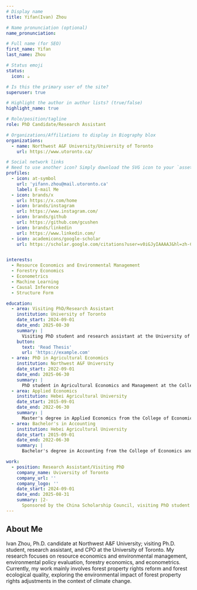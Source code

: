 ```yaml
---
# Display name
title: Yifan(Ivan) Zhou

# Name pronunciation (optional)
name_pronunciation: 

# Full name (for SEO)
first_name: Yifan
last_name: Zhou

# Status emoji
status:
  icon: ☕️

# Is this the primary user of the site?
superuser: true

# Highlight the author in author lists? (true/false)
highlight_name: true

# Role/position/tagline
role: PhD Candidate/Research Assistant

# Organizations/Affiliations to display in Biography blox
organizations:
  - name: Northwest A&F University/University of Toronto
    url: https://www.utoronto.ca/

# Social network links
# Need to use another icon? Simply download the SVG icon to your `assets/media/icons/` folder.
profiles:
  - icon: at-symbol
    url: 'yifann.zhou@mail.utoronto.ca'
    label: E-mail Me
  - icon: brands/x
    url: https://x.com/home
  - icon: brands/instagram
    url: https://www.instagram.com/
  - icon: brands/github
    url: https://github.com/gcushen
  - icon: brands/linkedin
    url: https://www.linkedin.com/
  - icon: academicons/google-scholar
    url: https://scholar.google.com/citations?user=v0iGJyIAAAAJ&hl=zh-CN


interests:
  - Resource Economics and Environmental Management
  - Forestry Economics
  - Econometrics
  - Machine Learning
  - Causal Inference
  - Structure Form

education:
  - area: Visiting PhD/Research Assistant
    institution: University of Toronto
    date_start: 2024-09-01
    date_end: 2025-08-30
    summary: |
      Visiting PhD student and research assistant at the University of Toronto
    button:
      text: 'Read Thesis'
      url: 'https://example.com'
  - area: PhD in Agricultural Economics
    institution: Northwest A&F University
    date_start: 2022-09-01
    date_end: 2025-06-30
    summary: |
      PhD student in Agricultural Economics and Management at the College of Economics and Management, Northwest A&F University
  - area: Applied Economics
    institution: Hebei Agricultural University
    date_start: 2015-09-01
    date_end: 2022-06-30
    summary: |
      Master's degree in Applied Economics from the College of Economics and Management, Hebei Agricultural University
  - area: Bachelor's in Accounting
    institution: Hebei Agricultural University
    date_start: 2015-09-01
    date_end: 2022-06-30
    summary: |
      Bachelor's degree in Accounting from the College of Economics and Management, Hebei Agricultural University

work:
  - position: Research Assistant/Visiting PhD
    company_name: Uviversity of Toronto
    company_url: ''
    company_logo: ''
    date_start: 2024-09-01
    date_end: 2025-08-31
    summary: |2-
      Sponsored by the China Scholarship Council, visiting PhD student at the University of Toronto
---
```

## About Me

Ivan Zhou, Ph.D. candidate at Northwest A&F University; visiting Ph.D. student, research assistant, and CPO at the University of Toronto. My research focuses on resource economics and environmental management, environmental policy evaluation, forestry economics, and econometrics. Currently, my work mainly involves forest property rights reform and forest ecological quality, exploring the environmental impact of forest property rights adjustments in the context of climate change.